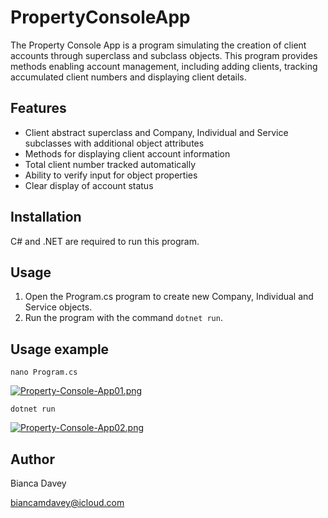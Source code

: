 # PropertyConsoleApp

The Property Console App is a program simulating the creation of client accounts through superclass and subclass objects. This program provides methods enabling account management, including adding clients, tracking accumulated client numbers and displaying client details.

## Features

* Client abstract superclass and Company, Individual and Service subclasses with additional object attributes
* Methods for displaying client account information
* Total client number tracked automatically
* Ability to verify input for object properties
* Clear display of account status

## Installation

C# and .NET are required to run this program.

## Usage
  
1. Open the Program.cs program to create new Company, Individual and Service objects.
2. Run the program with the command `dotnet run`.

## Usage example

```
nano Program.cs
```
[![Property-Console-App01.png](https://i.postimg.cc/xjxtFYR9/Property-Console-App01.png)](https://postimg.cc/kDSQB0zH)

```
dotnet run
```
[![Property-Console-App02.png](https://i.postimg.cc/N0B6jP4N/Property-Console-App02.png)](https://postimg.cc/bZVD6g4b)


## Author

Bianca Davey 

biancamdavey@icloud.com
